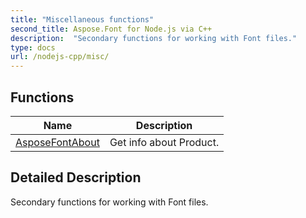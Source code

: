 ```yaml
---
title: "Miscellaneous functions"
second_title: Aspose.Font for Node.js via C++
description:  "Secondary functions for working with Font files."
type: docs
url: /nodejs-cpp/misc/
---
```

## Functions

|      Name      |  Description   |
| -------------- | -------------- |
| [AsposeFontAbout](./asposefontabout/) | Get info about Product. |

## Detailed Description

Secondary functions for working with Font files.

